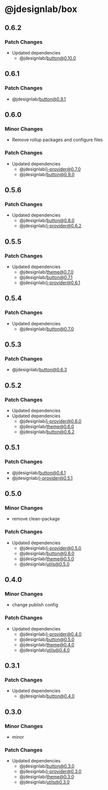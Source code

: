 # @jdesignlab/box

## 0.6.2

### Patch Changes

- Updated dependencies
  - @jdesignlab/button@0.10.0

## 0.6.1

### Patch Changes

- @jdesignlab/button@0.9.1

## 0.6.0

### Minor Changes

- Remove rollup packages and configure files

### Patch Changes

- Updated dependencies
  - @jdesignlab/j-provider@0.7.0
  - @jdesignlab/button@0.9.0

## 0.5.6

### Patch Changes

- Updated dependencies
  - @jdesignlab/button@0.8.0
  - @jdesignlab/j-provider@0.6.2

## 0.5.5

### Patch Changes

- Updated dependencies
  - @jdesignlab/theme@0.7.0
  - @jdesignlab/button@0.7.1
  - @jdesignlab/j-provider@0.6.1

## 0.5.4

### Patch Changes

- Updated dependencies
  - @jdesignlab/button@0.7.0

## 0.5.3

### Patch Changes

- @jdesignlab/button@0.6.3

## 0.5.2

### Patch Changes

- Updated dependencies
- Updated dependencies
  - @jdesignlab/j-provider@0.6.0
  - @jdesignlab/theme@0.6.0
  - @jdesignlab/button@0.6.2

## 0.5.1

### Patch Changes

- @jdesignlab/button@0.6.1
- @jdesignlab/j-provider@0.5.1

## 0.5.0

### Minor Changes

- remove clean-package

### Patch Changes

- Updated dependencies
  - @jdesignlab/j-provider@0.5.0
  - @jdesignlab/button@0.6.0
  - @jdesignlab/theme@0.5.0
  - @jdesignlab/utils@0.5.0

## 0.4.0

### Minor Changes

- change publish config

### Patch Changes

- Updated dependencies
  - @jdesignlab/j-provider@0.4.0
  - @jdesignlab/button@0.5.0
  - @jdesignlab/theme@0.4.0
  - @jdesignlab/utils@0.4.0

## 0.3.1

### Patch Changes

- Updated dependencies
  - @jdesignlab/button@0.4.0

## 0.3.0

### Minor Changes

- minor

### Patch Changes

- Updated dependencies
  - @jdesignlab/button@0.3.0
  - @jdesignlab/j-provider@0.3.0
  - @jdesignlab/theme@0.3.0
  - @jdesignlab/utils@0.3.0
